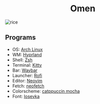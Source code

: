 <h1 align="center">Omen</h1>

![rice](https://github.com/aw4ki/dotfiles/assets/114169015/7fbc4294-03bb-4e49-97b8-ede45869a42e)

## Programs

- OS: [Arch Linux](https://archlinux.org/)
- WM: [Hyprland](https://hyprland.org/)
- Shell: [Zsh](https://www.zsh.org/)
- Terminal: [Kitty](https://sw.kovidgoyal.net/kitty/)
- Bar: [Waybar](https://github.com/Alexays/Waybar)
- Launcher: [Rofi](https://github.com/davatorium/rofi)
- Editor: [Neovim](https://neovim.io/)
- Fetch: [neofetch](https://github.com/dylanaraps/neofetch)
- Colorscheme: [catppuccin mocha](https://github.com/catppuccin/catppuccin)
- Font: [Iosevka](https://github.com/be5invis/Iosevka)
